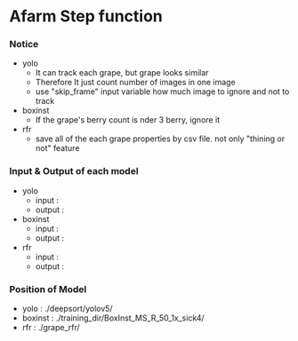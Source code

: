 # Afarm Step function


### Notice
- yolo
  - It can track each grape, but grape looks similar
  - Therefore It just count number of images in one image
  - use "skip_frame" input variable how much image to ignore and not to track
- boxinst
  - If the grape's berry count is nder 3 berry, ignore it
- rfr
  - save all of the each grape properties by csv file. not only "thining or not" feature


### Input & Output of each model
- yolo
  - input :
  - output :
- boxinst
  - input :
  - output :
- rfr
  - input :
  - output :
  
  
### Position of Model 
- yolo : ./deepsort/yolov5/
- boxinst : ./training_dir/BoxInst_MS_R_50_1x_sick4/
- rfr : ./grape_rfr/
